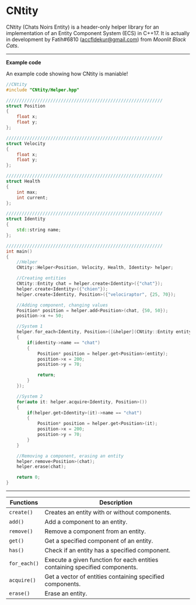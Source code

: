 # CNtity
CNtity (Chats Noirs Entity) is a header-only helper library for an implementation of an Entity Component System (ECS) in C++17. It is actually in development by Fatih#6810 (accfldekur@gmail.com) from *Moonlit Black Cats*.
***
**Example code**

An example code showing how CNtity is maniable!
```cpp
//CNtity
#include "CNtity/Helper.hpp"

////////////////////////////////////////////////////////////
struct Position
{
    float x;
    float y;
};

////////////////////////////////////////////////////////////
struct Velocity
{
    float x;
    float y;
};

////////////////////////////////////////////////////////////
struct Health
{
    int max;
    int current;
};

////////////////////////////////////////////////////////////
struct Identity
{
    std::string name;
};

////////////////////////////////////////////////////////////
int main()
{
    //Helper
    CNtity::Helper<Position, Velocity, Health, Identity> helper;

    //Creating entities
    CNtity::Entity chat = helper.create<Identity>({"chat"});
    helper.create<Identity>({"chien"});
    helper.create<Identity, Position>({"velociraptor", {25, 70});

    //Adding component, changing values
    Position* position = helper.add<Position>(chat, {50, 50});
    position->x += 50;

    //System 1
    helper.for_each<Identity, Position>([&helper](CNtity::Entity entity, Identity* identity)
    {
        if(identity->name == "chat")
        {
            Position* position = helper.get<Position>(entity);
            position->x = 200;
            position->y = 70;

            return;
        }
    });

    //System 2
    for(auto it: helper.acquire<Identity, Position>())
    {
        if(helper.get<Identity>(it)->name == "chat")
        {
            Position* position = helper.get<Position>(it);
            position->x = 200;
            position->y = 70;
        }
    }

    //Removing a component, erasing an entity
    helper.remove<Position>(chat);
    helper.erase(chat);

    return 0;
}
```

***

Functions | Description
------- | -----------
`create()` | Creates an entity with or without components.
`add()` | Add a component to an entity.
`remove()` | Remove a component from an entity.
`get()` | Get a specified component of an entity.
`has()` | Check if an entity has a specified component.
`for_each()` | Execute a given function for each entities containing specified components.
`acquire()` | Get a vector of entities containing specified components.
`erase()` | Erase an entity.
